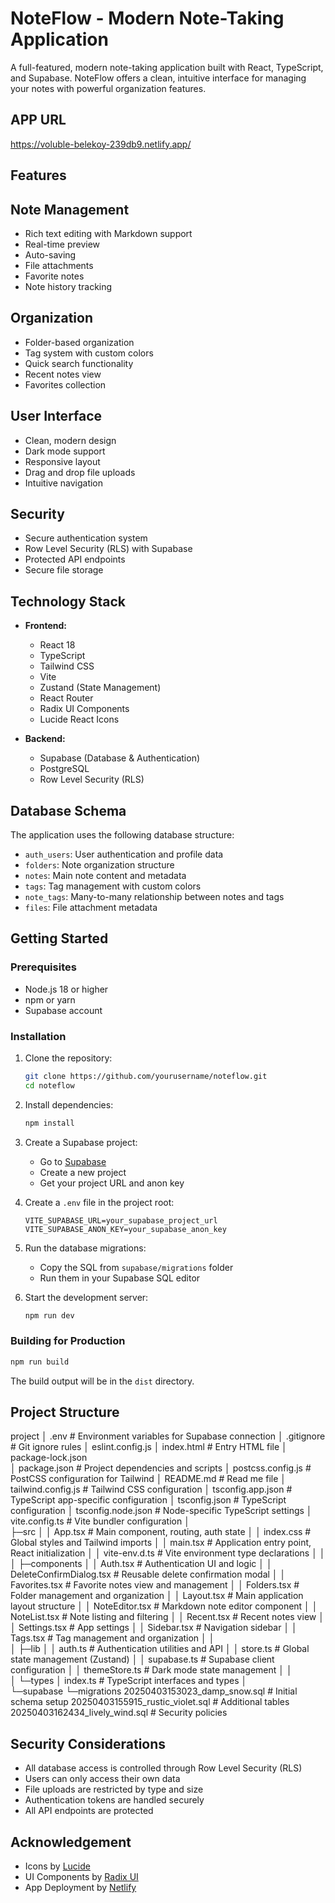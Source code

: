 # NoteFlow - Modern Note-Taking Application
A full-featured, modern note-taking application built with React, TypeScript, and Supabase. NoteFlow offers a clean, intuitive interface for managing your notes with powerful organization features.


## APP URL
https://voluble-belekoy-239db9.netlify.app/

## Features

## Note Management
- Rich text editing with Markdown support
- Real-time preview
- Auto-saving
- File attachments
- Favorite notes
- Note history tracking

## Organization
- Folder-based organization
- Tag system with custom colors
- Quick search functionality
- Recent notes view
- Favorites collection

## User Interface
- Clean, modern design
- Dark mode support
- Responsive layout
- Drag and drop file uploads
- Intuitive navigation

## Security
- Secure authentication system
- Row Level Security (RLS) with Supabase
- Protected API endpoints
- Secure file storage

## Technology Stack

- **Frontend:**
  - React 18
  - TypeScript
  - Tailwind CSS
  - Vite
  - Zustand (State Management)
  - React Router
  - Radix UI Components
  - Lucide React Icons

- **Backend:**
  - Supabase (Database & Authentication)
  - PostgreSQL
  - Row Level Security (RLS)

## Database Schema

The application uses the following database structure:

- `auth_users`: User authentication and profile data
- `folders`: Note organization structure
- `notes`: Main note content and metadata
- `tags`: Tag management with custom colors
- `note_tags`: Many-to-many relationship between notes and tags
- `files`: File attachment metadata

## Getting Started

### Prerequisites

- Node.js 18 or higher
- npm or yarn
- Supabase account

### Installation

1. Clone the repository:
   ```bash
   git clone https://github.com/yourusername/noteflow.git
   cd noteflow
   ```

2. Install dependencies:
   ```bash
   npm install
   ```

3. Create a Supabase project:
   - Go to [Supabase](https://supabase.com)
   - Create a new project
   - Get your project URL and anon key

4. Create a `.env` file in the project root:
   ```env
   VITE_SUPABASE_URL=your_supabase_project_url
   VITE_SUPABASE_ANON_KEY=your_supabase_anon_key
   ```

5. Run the database migrations:
   - Copy the SQL from `supabase/migrations` folder
   - Run them in your Supabase SQL editor

6. Start the development server:
   ```bash
   npm run dev
   ```

### Building for Production

```bash
npm run build
```

The build output will be in the `dist` directory.

## Project Structure
project
│  .env        # Environment variables for Supabase connection
│  .gitignore  # Git ignore rules
│  eslint.config.js
│  index.html  # Entry HTML file
│  package-lock.json   
│  package.json   # Project dependencies and scripts
│  postcss.config.js # PostCSS configuration for Tailwind 
│  README.md   # Read me file
│  tailwind.config.js   # Tailwind CSS configuration
│  tsconfig.app.json # TypeScript app-specific configuration
│  tsconfig.json  # TypeScript configuration
│  tsconfig.node.json # Node-specific TypeScript settings
│  vite.config.ts  # Vite bundler configuration
│  
├─src
│  │  App.tsx # Main component, routing, auth state
│  │  index.css    # Global styles and Tailwind imports
│  │  main.tsx # Application entry point, React initialization
│  │  vite-env.d.ts   # Vite environment type declarations
│  │  
│  ├─components
│  │      Auth.tsx   # Authentication UI and logic
│  │      DeleteConfirmDialog.tsx   # Reusable delete confirmation modal
│  │      Favorites.tsx # Favorite notes view and management
│  │      Folders.tsx   # Folder management and organization
│  │      Layout.tsx    # Main application layout structure
│  │      NoteEditor.tsx   # Markdown note editor component
│  │      NoteList.tsx  # Note listing and filtering
│  │      Recent.tsx    # Recent notes view
│  │      Settings.tsx  # App settings
│  │      Sidebar.tsx   # Navigation sidebar
│  │      Tags.tsx   # Tag management and organization
│  │      
│  ├─lib
│  │      auth.ts # Authentication utilities and API
│  │      store.ts   # Global state management (Zustand)
│  │      supabase.ts   # Supabase client configuration
│  │      themeStore.ts # Dark mode state management
│  │      
│  └─types
│          index.ts  # TypeScript interfaces and types
│          
└─supabase
    └─migrations
            20250403153023_damp_snow.sql  # Initial schema setup
            20250403155915_rustic_violet.sql # Additional tables
            20250403162434_lively_wind.sql    # Security policies


## Security Considerations

- All database access is controlled through Row Level Security (RLS)
- Users can only access their own data
- File uploads are restricted by type and size
- Authentication tokens are handled securely
- All API endpoints are protected



## Acknowledgement

- Icons by [Lucide](https://lucide.dev)
- UI Components by [Radix UI](https://www.radix-ui.com)
- App Deployment by [Netlify](https://www.netlify.com/)